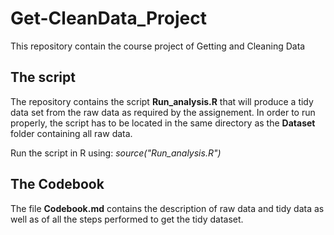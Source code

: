 Get-CleanData_Project
=====================

This repository contain the course project of Getting and Cleaning Data


## The script

The repository contains the script **Run_analysis.R** that will produce a tidy data set from the raw data as required by the assignement.
In order to run properly, the script has to be located in the same directory as the **Dataset** folder containing all raw data.

Run the script in R using: *source("Run_analysis.R")*


## The Codebook

The file **Codebook.md** contains the description of raw data and tidy data as well as of all the steps performed to get the tidy dataset.

